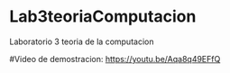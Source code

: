 # Lab3teoriaComputacion
Laboratorio 3 teoria de la computacion

#Video de demostracion: 
https://youtu.be/Aqa8q49EFfQ
